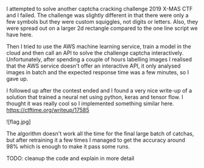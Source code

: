 
I attempted to solve another captcha cracking challenge 2019 X-MAS CTF and I failed. The challenge was slightly different in that there were only a few symbols but they were custom squiggles, not digits or letters. Also, they were spread out on a larger 2d rectangle compared to the one line script we have here.

Then I tried to use the AWS machine learning service, train a model in the cloud and then call an API to solve the challenge captcha interactively. Unfortunately, after spending a couple of hours labelling images I realised that the AWS service doesn't offer an interactive API, it only analysed images in batch and the expected response time was a few minutes, so I gave up.

I followed up after the contest ended and I found a very nice write-up of a solution that trained a neural net using python, keras and tensor flow. I thought it was really cool so I implemented something similar here. https://ctftime.org/writeup/17585

![flag.jpg]

The algorithm doesn't work all the time for the final large batch of catchas, but after retraining it a few times I managed to get the accuracy around 98% which is enough to make it pass some runs.

TODO: cleanup the code and explain in more detail
